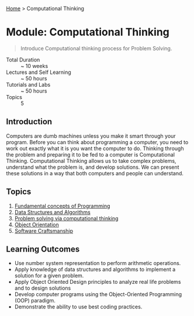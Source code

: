 [Home](../README.md) > Computational Thinking

# Module: Computational Thinking

> Introduce Computational thinking process for Problem Solving.

<dl>
<dt>Total Duration</dt>
<dd>~ 10 weeks</dd>
<dt>Lectures and Self Learning</dt>
<dd>~ 50 hours</dd>
<dt>Tutorials and Labs</dt>
<dd>~ 50 hours</dd>
<dt>Topics</dt>
<dd>5</dd>
</dl>

## Introduction

Computers are dumb machines unless you make it smart through your program. Before you can think about programming a computer, you need to work out exactly what it is you want the computer to do. Thinking through the problem and preparing it to be fed to a computer is Computational Thinking. Computational Thinking allows us to take complex problems, understand what the problem is, and develop solutions. We can present these solutions in a way that both computers and people can understand.

## Topics

1. [Fundamental concepts of Programming](./01-fundamental-concepts.md)
2. [Data Structures and Algorithms](./02-data-struct-and-algo.md)
3. [Problem solving via computational thinking](./03-problem-solving.md)
4. [Object Orientation ](./04-object-orientation.md)
5. [Software Craftsmanship](./05-software-craftsmanship.md)

## Learning Outcomes

- Use number system representation to perform arithmetic operations.
- Apply knowledge of data structures and algorithms to implement a solution for a given problem.
- Apply Object Oriented Design principles to analyze real life problems and to design solutions
- Develop computer programs using the Object-Oriented Programming (OOP) paradigm.
- Demonstrate the ability to use best coding practices.
